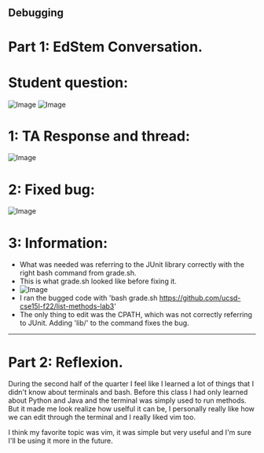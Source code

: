 ## Debugging 

# Part 1: EdStem Conversation.

# Student question: 
![Image]()
![Image]()

# 1: TA Response and thread: 
![Image]()

# 2: Fixed bug:
![Image]()

# 3: Information:
* What was needed was referring to the JUnit library correctly with the right bash command from grade.sh.
* This is what grade.sh looked like before fixing it.
* ![Image]()
* I ran the bugged code with 'bash grade.sh https://github.com/ucsd-cse15l-f22/list-methods-lab3'
* The only thing to edit was the CPATH, which was not correctly referring to JUnit. Adding 'lib/' to the command fixes the bug.
---

# Part 2: Reflexion.
During the second half of the quarter I feel like I learned a lot of things that I didn't know about terminals and bash. Before this class I had only learned about Python and Java and the terminal was simply used to run methods. But it made me look realize how uselful it can be, I personally really like how we can edit through the terminal and I really liked vim too.

I think my favorite topic was vim, it was simple but very useful and I'm sure I'll be using it more in the future.
